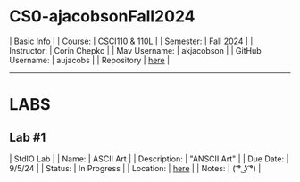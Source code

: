# CS0-ajacobsonFall2024

| Basic Info |
| Course: | CSCI110 & 110L |
| Semester: | Fall 2024 |
| Instructor: | Corin Chepko |
| Mav Username: | akjacobson |
| GitHub Username: | aujacobs |
| Repository | [here](https://github.com/aujacobs/CS0-ajacobsonFall2024) |

_______________________________________________________________________________________________________________

# LABS

## Lab #1
| StdIO Lab |
| Name: | ASCII Art |
| Description: | "ANSCII Art" |
| Due Date: | 9/5/24 |
| Status: | In Progress |
| Location: | [here](https://github.com/aujacobs/CS0-ajacobsonFall2024/blob/main/ascii/main.py) |
| Notes: | ( ͡° ͜ʖ ͡°) |
